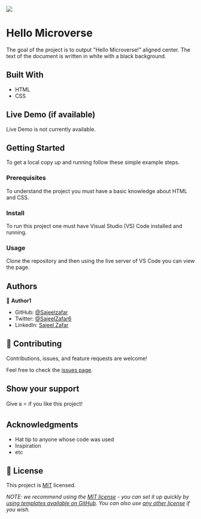 ![](https://img.shields.io/badge/Microverse-blueviolet)

# Hello Microverse

The goal of the project is to output "Hello Microverse!" aligned center. The text of the document is written in white with a black background. 


## Built With

- HTML
- CSS

## Live Demo (if available)

Live Demo is not currently available.

## Getting Started

To get a local copy up and running follow these simple example steps.

### Prerequisites

To understand the project you must have a basic knowledge about HTML and CSS.

### Install

To run this project one must have Visual Studio (VS) Code installed and running.

### Usage

Clone the repository and then using the live server of VS Code you can view the page.

## Authors

👤 **Author1**

- GitHub:  [@Sajeelzafar](https://github.com/Sajeelzafar)
- Twitter: [@SajeelZafar6](https://twitter.com/SajeelZafar6)
- LinkedIn: [Sajeel Zafar](https://www.linkedin.com/in/sajeelzafar/)

## 🤝 Contributing

Contributions, issues, and feature requests are welcome!

Feel free to check the [issues page](../../issues/).

## Show your support

Give a ⭐️ if you like this project!

## Acknowledgments

- Hat tip to anyone whose code was used
- Inspiration
- etc

## 📝 License

This project is [MIT](./LICENSE) licensed.

_NOTE: we recommend using the [MIT license](https://choosealicense.com/licenses/mit/) - you can set it up quickly by [using templates available on GitHub](https://docs.github.com/en/communities/setting-up-your-project-for-healthy-contributions/adding-a-license-to-a-repository). You can also use [any other license](https://choosealicense.com/licenses/) if you wish._
